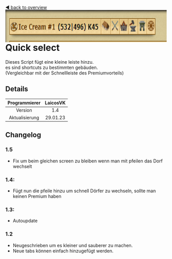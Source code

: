 [◀️ back to overview](https://github.com/laicosvk/DSS#Downloads "back to overview")
<img align="right" height="100" src="picture.png">

# Quick select
Dieses Script fügt eine kleine leiste hinzu.</br>
es sind shortcuts zu bestimmten gebäuden.</br>
(Vergleichbar mit der Schnellleiste des Premiumvorteils)

## Details
| Programmierer | LaicosVK |
| :---: | :---: |
| Version | 1.4 |
| Aktualisierung | 29.01.23 |

## Changelog

### 1.5
- Fix um beim gleichen screen zu bleiben wenn man mit pfeilen das Dorf wechselt

### 1.4:
- Fügt nun die pfeile hinzu um schnell Dörfer zu wechseln, sollte man keinen Premium haben

### 1.3:
- Autoupdate

### 1.2
- Neugeschrieben um es kleiner und sauberer zu machen.</br>
- Neue tabs können einfach hinzugefügt werden.
